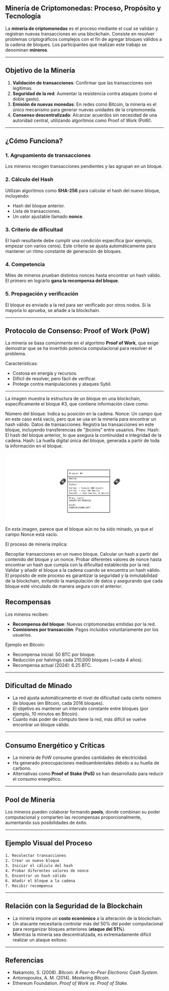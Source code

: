 ## **Minería de Criptomonedas: Proceso, Propósito y Tecnología**


La **minería de criptomonedas** es el proceso mediante el cual se validan y registran nuevas transacciones en una blockchain. Consiste en resolver problemas criptográficos complejos con el fin de agregar bloques válidos a la cadena de bloques. Los participantes que realizan este trabajo se denominan **mineros**.

---

##  **Objetivo de la Minería**

1. **Validación de transacciones**: Confirmar que las transacciones son legítimas.
2. **Seguridad de la red**: Aumentar la resistencia contra ataques (como el doble gasto).
3. **Emisión de nuevas monedas**: En redes como Bitcoin, la minería es el único mecanismo para generar nuevas unidades de la criptomoneda.
4. **Consenso descentralizado**: Alcanzar acuerdos sin necesidad de una autoridad central, utilizando algoritmos como Proof of Work (PoW).

---

## **¿Cómo Funciona?**

### 1. Agrupamiento de transacciones
Los mineros recogen transacciones pendientes y las agrupan en un bloque.

### 2. Cálculo del Hash
Utilizan algoritmos como **SHA-256** para calcular el hash del nuevo bloque, incluyendo:
- Hash del bloque anterior.
- Lista de transacciones.
- Un valor ajustable llamado **nonce**.

### 3. Criterio de dificultad
El hash resultante debe cumplir una condición específica (por ejemplo, empezar con varios ceros). Este criterio se ajusta automáticamente para mantener un ritmo constante de generación de bloques.

### 4. Competencia
Miles de mineros prueban distintos nonces hasta encontrar un hash válido. El primero en lograrlo **gana la recompensa del bloque**.

### 5. Propagación y verificación
El bloque es enviado a la red para ser verificado por otros nodos. Si la mayoría lo aprueba, se añade a la blockchain.

---

## **Protocolo de Consenso: Proof of Work (PoW)**

La minería se basa comúnmente en el algoritmo **Proof of Work**, que exige demostrar que se ha invertido potencia computacional para resolver el problema.

Características:
- Costosa en energía y recursos.
- Difícil de resolver, pero fácil de verificar.
- Protege contra manipulaciones y ataques Sybil.

---

La imagen muestra la estructura de un bloque en una blockchain, específicamente el bloque #3, que contiene información clave como:

Número del bloque: Indica su posición en la cadena.
Nonce: Un campo que en este caso está vacío, pero que se usa en la minería para encontrar un hash válido.
Datos de transacciones: Registra las transacciones en este bloque, incluyendo transferencias de "jbcoins" entre usuarios.
Prev. Hash: El hash del bloque anterior, lo que asegura la continuidad e integridad de la cadena.
Hash: La huella digital única del bloque, generada a partir de toda la información en el bloque.

![nonce](https://raw.githubusercontent.com/AppsDevsLeon/Revista_blockchain/refs/heads/main/Day18/Images/Nonce1.png)

En esta imagen, parece que el bloque aún no ha sido minado, ya que el campo Nonce está vacío.

El proceso de minería implica:

Recopilar transacciones en un nuevo bloque.
Calcular un hash a partir del contenido del bloque y un nonce.
Probar diferentes valores de nonce hasta encontrar un hash que cumpla con la dificultad establecida por la red.
Validar y añadir el bloque a la cadena cuando se encuentra un hash válido.
El propósito de este proceso es garantizar la seguridad y la inmutabilidad de la blockchain, evitando la manipulación de datos y asegurando que cada bloque esté vinculado de manera segura con el anterior.

## **Recompensas**

Los mineros reciben:

- **Recompensa del bloque**: Nuevas criptomonedas emitidas por la red.
- **Comisiones por transacción**: Pagos incluidos voluntariamente por los usuarios.

Ejemplo en Bitcoin:
- Recompensa inicial: 50 BTC por bloque.
- Reducción por halvings cada 210,000 bloques (~cada 4 años).
- Recompensa actual (2024): 6.25 BTC.

---

## **Dificultad de Minado**

- La red ajusta automáticamente el nivel de dificultad cada cierto número de bloques (en Bitcoin, cada 2016 bloques).
- El objetivo es mantener un intervalo constante entre bloques (por ejemplo, 10 minutos en Bitcoin).
- Cuanto más poder de cómputo tiene la red, más difícil se vuelve encontrar un bloque válido.

---

## **Consumo Energético y Críticas**

- La minería de PoW consume grandes cantidades de electricidad.
- Ha generado preocupaciones medioambientales debido a su huella de carbono.
- Alternativas como **Proof of Stake (PoS)** se han desarrollado para reducir el consumo energético.

---

## **Pool de Minería**

Los mineros pueden colaborar formando **pools**, donde combinan su poder computacional y comparten las recompensas proporcionalmente, aumentando sus posibilidades de éxito.

---

## **Ejemplo Visual del Proceso**

```text
1. Recolectar transacciones
2. Crear un nuevo bloque
3. Iniciar el cálculo del hash
4. Probar diferentes valores de nonce
5. Encontrar un hash válido
6. Añadir el bloque a la cadena
7. Recibir recompensa
```

---

## **Relación con la Seguridad de la Blockchain**

- La minería impone un **costo económico** a la alteración de la blockchain.
- Un atacante necesitaría controlar más del 50% del poder computacional para reorganizar bloques anteriores (**ataque del 51%**).
- Mientras la minería sea descentralizada, es extremadamente difícil realizar un ataque exitoso.

---

## **Referencias**

- Nakamoto, S. (2008). *Bitcoin: A Peer-to-Peer Electronic Cash System*.
- Antonopoulos, A. M. (2014). *Mastering Bitcoin*.
- Ethereum Foundation. *Proof of Work vs. Proof of Stake*.
